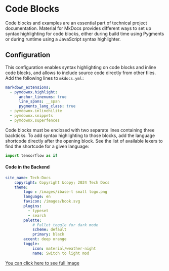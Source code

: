 # Code Blocks
Code blocks and examples are an essential part of technical project documentation. Material for MkDocs provides different ways to set up syntax highlighting for code blocks, either during build time using Pygments or during runtime using a JavaScript syntax highlighter.
## Configuration
This configuration enables syntax highlighting on code blocks and inline code blocks, and allows to include source code directly from other files. Add the following lines to ```mkdocs.yml:```
```yaml
markdown_extensions:
  - pymdownx.highlight:
      anchor_linenums: true
      line_spans: __span
      pygments_lang_class: true
  - pymdownx.inlinehilite
  - pymdownx.snippets
  - pymdownx.superfences
```
Code blocks must be enclosed with two separate lines containing three backticks. To add syntax highlighting to those blocks, add the language shortcode directly after the opening block. See the list of available lexers to find the shortcode for a given language:
``` py
import tensorflow as if
```
#### Code in the Backend
``` yaml
site_name: Tech-Docs
    copyright: Copyright &copy; 2024 Tech Docs
    theme:
        logo : /images/ibase-t small logo.png
        language: en
        favicon: /images/book.svg
        plugins:
          - typeset
          - search
        palette:
            # Pallet toggle for dark mode
            scheme: default
            primary: black
        accent: deep orange
        toggle:
            icon: material/weather-night
            name: Switch to light mod
```
[You can click here to see full image](www.google.com)